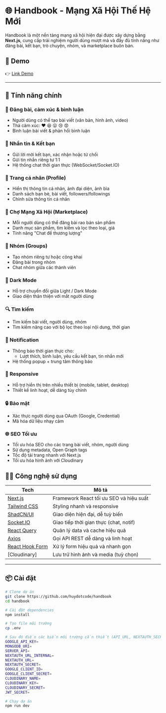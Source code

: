 # 🌐 Handbook - Mạng Xã Hội Thế Hệ Mới

Handbook là một nền tảng mạng xã hội hiện đại được xây dựng bằng **Next.js**, cung cấp trải nghiệm người dùng mượt mà và đầy đủ tính năng như đăng bài, kết bạn, trò chuyện, nhóm, và marketplace buôn bán.

## 🚀 Demo

👉 [Link Demo](https://handbookk.vercel.app/)

---

## 🎯 Tính năng chính

### 📝 Đăng bài, cảm xúc & bình luận

- Người dùng có thể tạo bài viết (văn bản, hình ảnh, video)
- Thả cảm xúc: ❤️ 😆 😮 😢 😡
- Bình luận bài viết & phản hồi bình luận

### 💬 Nhắn tin & Kết bạn

- Gửi lời mời kết bạn, xác nhận hoặc từ chối
- Gửi tin nhắn riêng tư 1:1
- Hệ thống chat thời gian thực (WebSocket/Socket.IO)

### 👤 Trang cá nhân (Profile)

- Hiển thị thông tin cá nhân, ảnh đại diện, ảnh bìa
- Danh sách bạn bè, bài viết, followers/followings
- Chỉnh sửa thông tin cá nhân

### 🛒 Chợ Mạng Xã Hội (Marketplace)

- Mỗi người dùng có thể đăng bài rao bán sản phẩm
- Danh mục sản phẩm, tìm kiếm và lọc theo loại, giá
- Tính năng "Chat để thương lượng"

### 👥 Nhóm (Groups)

- Tạo nhóm riêng tư hoặc công khai
- Đăng bài trong nhóm
- Chat nhóm giữa các thành viên

### 🌙 Dark Mode

- Hỗ trợ chuyển đổi giữa Light / Dark Mode
- Giao diện thân thiện với mắt người dùng

### 🔍 Tìm kiếm

- Tìm kiếm bài viết, người dùng, nhóm
- Tìm kiếm nâng cao với bộ lọc theo loại nội dung, thời gian

### 🔔 Notification

- Thông báo thời gian thực cho:
    - Lượt thích, bình luận, yêu cầu kết bạn, tin nhắn mới
- Hệ thống popup + trung tâm thông báo

### 📱 Responsive

- Hỗ trợ hiển thị trên nhiều thiết bị (mobile, tablet, desktop)
- Thiết kế linh hoạt, dễ dàng tùy chỉnh

### 🔒 Bảo mật

- Xác thực người dùng qua OAuth (Google, Credential)
- Mã hóa dữ liệu nhạy cảm

### 🌐 SEO Tối ưu

- Tối ưu hóa SEO cho các trang bài viết, nhóm, người dùng
- Sử dụng metadata, Open Graph tags
- Tốc độ tải trang nhanh với Next.js
- Tối ưu hóa hình ảnh với Cloudinary

## 🧑‍💻 Công nghệ sử dụng

| Tech                                            | Mô tả                                   |
| ----------------------------------------------- | --------------------------------------- |
| [Next.js](https://nextjs.org)                   | Framework React tối ưu SEO và hiệu suất |
| [Tailwind CSS](https://tailwindcss.com)         | Styling nhanh và responsive             |
| [ShadCN/UI](https://ui.shadcn.dev/)             | Giao diện hiện đại, dễ tuỳ biến         |
| [Socket.IO](https://socket.io/)                 | Giao tiếp thời gian thực (chat, notif)  |
| [React Query](https://tanstack.com/query)       | Quản lý data và cache hiệu quả          |
| [Axios](https://axios-http.com/)                | Gọi API REST dễ dàng và linh hoạt       |
| [React Hook Form](https://react-hook-form.com/) | Xử lý form hiệu quả và nhanh gọn        |
| [Cloudinary]                                    | Lưu trữ hình ảnh và media (tuỳ chọn)    |

---

## 📦 Cài đặt

```bash
# Clone dự án
git clone https://github.com/huydotcode/handbook
cd handbook

# Cài đặt dependencies
npm install

# Tạo file môi trường
cp .env

# Sau đó điền các biến môi trường cần thiết (API_URL, NEXTAUTH_SECRET,...)
GOOGLE_API_KEY=
MONGODB_URI=
SERVER_API=
NEXTAUTH_URL_INTERNAL=
NEXTAUTH_URL=
NEXTAUTH_SECRET=
GOOGLE_CLIENT_ID=
GOOGLE_CLIENT_SECRET=
CLOUDINARY_NAME=
CLOUDINARY_KEY=
CLOUDINARY_SECRET=
JWT_SECRET=

# Chạy dự án
npm run dev
```
